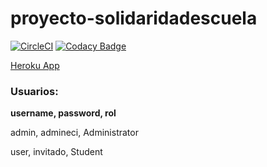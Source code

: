 # proyecto-solidaridadescuela
[![CircleCI](https://img.shields.io/circleci/build/gh/CODECVDS/proyecto-solidaridadescuela)](https://app.circleci.com/pipelines/github/CODECVDS/proyecto-solidaridadescuela)
[![Codacy Badge](https://app.codacy.com/project/badge/Grade/67a58da9f61d4c119880734d1fca22e5)](https://www.codacy.com/gh/CODECVDS/proyecto-solidaridadescuela/dashboard?utm_source=github.com&amp;utm_medium=referral&amp;utm_content=CODECVDS/proyecto-solidaridadescuela&amp;utm_campaign=Badge_Grade)


[Heroku App](https://proyecto-solidaridadescuela.herokuapp.com/)

### Usuarios:
**username, password, rol**

admin, admineci, Administrator

user, invitado, Student
